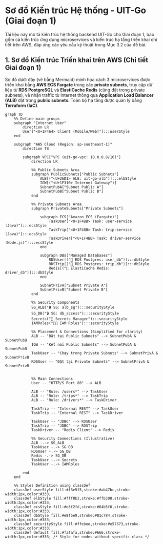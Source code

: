 # Sơ đồ Kiến trúc Hệ thống - UIT-Go (Giai đoạn 1)

Tài liệu này mô tả kiến trúc hệ thống backend UIT-Go cho Giai đoạn 1, bao gồm cả kiến trúc ứng dụng microservices và kiến trúc hạ tầng triển khai chi tiết trên AWS, đáp ứng các yêu cầu kỹ thuật trong Mục 3.2 của đề bài.

## 1. Sơ đồ Kiến trúc Triển khai trên AWS (Chi tiết Giai đoạn 1)

Sơ đồ dưới đây (vẽ bằng Mermaid) minh họa cách 3 microservices được triển khai bằng **AWS ECS Fargate** trong các **private subnets**, truy cập dữ liệu từ **RDS PostgreSQL** và **ElastiCache Redis** (cũng đặt trong private subnets), và nhận traffic từ Internet thông qua **Application Load Balancer (ALB)** đặt trong **public subnets**. Toàn bộ hạ tầng được quản lý bằng **Terraform (IaC)**.

```mermaid
graph TD
    %% Define main groups
    subgraph "Internet User"
        direction LR
        User["<U+1F464> Client (Mobile/Web)"]:::userStyle
    end

    subgraph "AWS Cloud (Region: ap-southeast-1)"
        direction TB

        subgraph VPC["VPC (uit-go-vpc: 10.0.0.0/16)"]
            direction LR

            %% Public Subnets Area
            subgraph PublicSubnets["Public Subnets"]
                ALB[("<U+26D1> ALB: uit-go-alb")]:::elbStyle
                IGW[("<U+1F310> Internet Gateway")]
                SubnetPubA["Subnet Public A"]
                SubnetPubB["Subnet Public B"]
            end

            %% Private Subnets Area
            subgraph PrivateSubnets["Private Subnets"]

                subgraph ECS["Amazon ECS (Fargate)"]
                    TaskUser["<U+1F4BB> Task: user-service (Java)"]:::ecsStyle
                    TaskTrip["<U+1F4BB> Task: trip-service (Java)"]:::ecsStyle
                    TaskDriver["<U+1F4BB> Task: driver-service (Node.js)"]:::ecsStyle
                end

                subgraph DBs["Managed Databases"]
                    RDSUser[("💾 RDS Postgres: user_db")]:::dbStyle
                    RDSTrip[("💾 RDS Postgres: trip_db")]:::dbStyle
                    Redis[("💾 ElastiCache Redis: driver_db")]:::dbStyle
                end

                SubnetPrivA["Subnet Private A"]
                SubnetPrivB["Subnet Private B"]
            end

            %% Security Components
            SG_ALB("🔒 SG: alb_sg"):::securityStyle
            SG_DB("🔒 SG: db_access"):::securityStyle
            Secrets("🔑 Secrets Manager"):::securityStyle
            IAMRoles("🧑‍💼 IAM Roles"):::securityStyle

            %% Placement & Connections (Simplified for clarity)
            ALB -- "Đặt tại Public Subnets" --> SubnetPubA & SubnetPubB
            IGW -- "Kết nối Public Subnets" --> SubnetPubA & SubnetPubB
            TaskUser -- "Chạy trong Private Subnets" --> SubnetPrivA & SubnetPrivB
            RDSUser -- "Đặt tại Private Subnets" --> SubnetPrivA & SubnetPrivB


            %% Main Connections
            User -- "HTTP/S Port 80" --> ALB

            ALB -- "Rule: /users*" --> TaskUser
            ALB -- "Rule: /trips*" --> TaskTrip
            ALB -- "Rule: /drivers*" --> TaskDriver

            TaskTrip -- "Internal REST" --> TaskUser
            TaskTrip -- "Internal REST" --> TaskDriver

            TaskUser -- "JDBC" --> RDSUser
            TaskTrip -- "JDBC" --> RDSTrip
            TaskDriver -- "Redis Client" --> Redis

            %% Security Connections (Illustrative)
            ALB -.-> SG_ALB
            TaskUser -.-> SG_DB
            RDSUser -.-> SG_DB
            Redis -.-> SG_DB
            TaskUser -.-> Secrets
            TaskUser -.-> IAMRoles

        end
    end

    %% Styles Definition using classDef
    classDef userStyle fill:#f3e5f5,stroke:#ab47bc,stroke-width:2px,color:#333;
    classDef elbStyle fill:#fff0b3,stroke:#ffb300,stroke-width:2px,color:#333;
    classDef ecsStyle fill:#e3f2fd,stroke:#64b5f6,stroke-width:1px,color:#333;
    classDef dbStyle fill:#e8f5e9,stroke:#81c784,stroke-width:1px,color:#333;
    classDef securityStyle fill:#ffebee,stroke:#e57373,stroke-width:1px,color:#333;
    classDef default fill:#fafafa,stroke:#666,stroke-width:1px,color:#333; /* Style for nodes without specific class */
```

